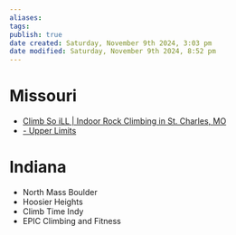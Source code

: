 ```yaml
---
aliases: 
tags: 
publish: true
date created: Saturday, November 9th 2024, 3:03 pm
date modified: Saturday, November 9th 2024, 8:52 pm
---
```


# Missouri

- [Climb So iLL | Indoor Rock Climbing in St. Charles, MO](https://stcharles.climbsoill.com/#schedule)
- [- Upper Limits](https://www.upperlimits.com/)

# Indiana

- North Mass Boulder
- Hoosier Heights
- Climb Time Indy
- EPIC Climbing and Fitness